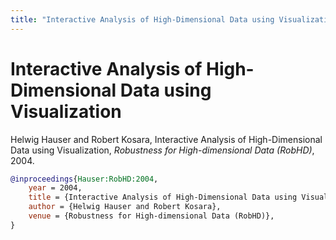 ```yaml
---
title: "Interactive Analysis of High-Dimensional Data using Visualization"
---
```


# Interactive Analysis of High-Dimensional Data using Visualization

Helwig Hauser and Robert Kosara, Interactive Analysis of High-Dimensional Data using Visualization, _Robustness for High-dimensional Data (RobHD)_, 2004.


```bibtex
@inproceedings{Hauser:RobHD:2004,
	year = 2004,
	title = {Interactive Analysis of High-Dimensional Data using Visualization},
	author = {Helwig Hauser and Robert Kosara},
	venue = {Robustness for High-dimensional Data (RobHD)},
}
```

